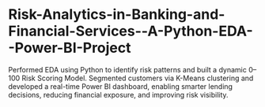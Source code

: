# Risk-Analytics-in-Banking-and-Financial-Services--A-Python-EDA--Power-BI-Project
Performed EDA using Python to identify risk patterns and built a dynamic 0–100 Risk Scoring Model. Segmented customers via K-Means  clustering and developed a real-time Power BI dashboard, enabling smarter lending decisions, reducing financial exposure, and improving  risk visibility. 

